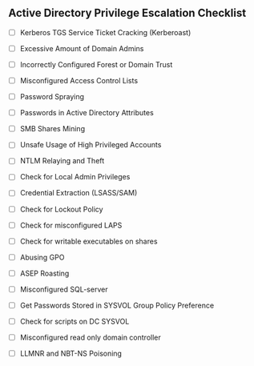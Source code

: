 
## Active Directory Privilege Escalation Checklist

- [ ] Kerberos TGS Service Ticket Cracking (Kerberoast)
- [ ] Excessive Amount of Domain Admins
- [ ] Incorrectly Configured Forest or Domain Trust 
- [ ] Misconfigured Access Control Lists
- [ ] Password Spraying
- [ ] Passwords in Active Directory Attributes
- [ ] SMB Shares Mining
- [ ] Unsafe Usage of High Privileged Accounts
- [ ] NTLM Relaying and Theft
- [ ] Check for Local Admin Privileges
- [ ] Credential Extraction (LSASS/SAM)
- [ ] Check for Lockout Policy
- [ ] Check for misconfigured LAPS
- [ ] Check for writable executables on shares
- [ ] Abusing GPO
- [ ] ASEP Roasting
- [ ] Misconfigured SQL-server
- [ ] Get Passwords Stored in SYSVOL Group Policy Preference
- [ ] Check for scripts on DC SYSVOL
- [ ] Misconfigured read only domain controller
- [ ] LLMNR and NBT-NS Poisoning


